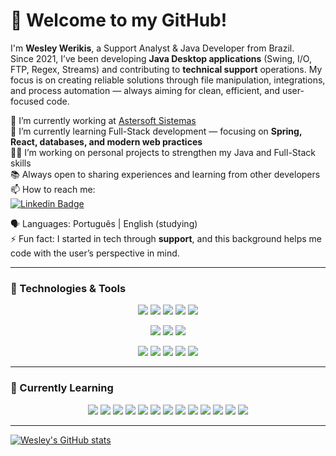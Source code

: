 # 👋 Welcome to my GitHub!  

I'm **Wesley Werikis**, a Support Analyst & Java Developer from Brazil.  
Since 2021, I’ve been developing **Java Desktop applications** (Swing, I/O, FTP, Regex, Streams) and contributing to **technical support** operations. My focus is on creating reliable solutions through file manipulation, integrations, and process automation — always aiming for clean, efficient, and user-focused code.  

🔭 I’m currently working at [Astersoft Sistemas](https://www.astersoft.com.br/)  
🌱 I’m currently learning Full-Stack development — focusing on **Spring, React, databases, and modern web practices**  
👨‍💻 I’m working on personal projects to strengthen my Java and Full-Stack skills  
📚 Always open to sharing experiences and learning from other developers  
📫 How to reach me:  
[![Linkedin Badge](https://img.shields.io/badge/-WesleyWerikis-blue?style=flat-square&logo=Linkedin&logoColor=white&link=https://www.linkedin.com/in/wesleywerikis/)](https://www.linkedin.com/in/wesleywerikis/)  

:speaking_head: Languages: Português | English (studying)  
⚡ Fun fact: I started in tech through **support**, and this background helps me code with the user’s perspective in mind.  

---

### 🚀 Technologies & Tools   

<p align="center"> 
  <img src="https://img.shields.io/badge/Java-ED8B00?style=for-the-badge&logo=openjdk&logoColor=white"> 
  <img src="https://img.shields.io/badge/Swing-5382A1?style=for-the-badge&logo=java&logoColor=white"> 
  <img src="https://img.shields.io/badge/Regex-000000?style=for-the-badge&logo=codeforces&logoColor=white"> 
  <img src="https://img.shields.io/badge/FTP-009639?style=for-the-badge&logo=filezilla&logoColor=white"> 
  <img src="https://img.shields.io/badge/Streams%20API-FF6F00?style=for-the-badge&logo=oracle&logoColor=white"> 
</p> 
  
<p align="center"> 
  <img src="https://img.shields.io/badge/Git-F05032?style=for-the-badge&logo=git&logoColor=white"> 
  <img src="https://img.shields.io/badge/GitHub-181717?style=for-the-badge&logo=github&logoColor=white"> 
  <img src="https://img.shields.io/badge/JasperReports-007396?style=for-the-badge&logo=apache&logoColor=white"> 
</p>

<p align="center"> 
  <img src="https://img.shields.io/badge/VS%20Code-007ACC?style=for-the-badge&logo=visualstudiocode&logoColor=white"> 
  <img src="https://img.shields.io/badge/Eclipse-2C2255?style=for-the-badge&logo=eclipseide&logoColor=white"> 
  <img src="https://img.shields.io/badge/IntelliJ%20IDEA-000000?style=for-the-badge&logo=intellijidea&logoColor=white"> 
  <img src="https://img.shields.io/badge/Postman-FF6C37?style=for-the-badge&logo=postman&logoColor=white"> 
  <img src="https://img.shields.io/badge/Linux-FCC624?style=for-the-badge&logo=linux&logoColor=black"> 
</p>

---

### 🌱 Currently Learning  

<p align="center">
  <img src="https://img.shields.io/badge/HTML5-E34F26?style=for-the-badge&logo=html5&logoColor=white">
  <img src="https://img.shields.io/badge/CSS3-1572B6?style=for-the-badge&logo=css3&logoColor=white">
  <img src="https://img.shields.io/badge/React-20232A?style=for-the-badge&logo=react&logoColor=61DAFB">
  <img src="https://img.shields.io/badge/Angular-DD0031?style=for-the-badge&logo=angular&logoColor=white">
  <img src="https://img.shields.io/badge/TypeScript-3178C6?style=for-the-badge&logo=typescript&logoColor=white">
  <img src="https://img.shields.io/badge/Node.js-339933?style=for-the-badge&logo=node.js&logoColor=white">
  <img src="https://img.shields.io/badge/NPM-CB3837?style=for-the-badge&logo=npm&logoColor=white">
  <img src="https://img.shields.io/badge/TailwindCSS-06B6D4?style=for-the-badge&logo=tailwindcss&logoColor=white">
  <img src="https://img.shields.io/badge/MySQL-4479A1?style=for-the-badge&logo=mysql&logoColor=white">
  <img src="https://img.shields.io/badge/PostgreSQL-336791?style=for-the-badge&logo=postgresql&logoColor=white">
  <img src="https://img.shields.io/badge/Docker-2496ED?style=for-the-badge&logo=docker&logoColor=white">
  <img src="https://img.shields.io/badge/Maven-C71A36?style=for-the-badge&logo=apachemaven&logoColor=white">
  <img src="https://img.shields.io/badge/Gradle-02303A?style=for-the-badge&logo=gradle&logoColor=white">
</p>


---

[![Wesley's GitHub stats](https://github-readme-stats.vercel.app/api?username=wesleywerikis&include_all_commits=true&count_private=true&show_icons=true&theme=default)](https://github.com/anuraghazra/github-readme-stats)
